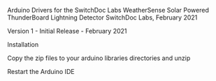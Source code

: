 Arduino Drivers for the SwitchDoc Labs WeatherSense Solar Powered ThunderBoard Lightning Detector 
SwitchDoc Labs, February 2021<BR>

Version 1 - Initial Release - February 2021<BR>

Installation

Copy the zip files to your arduino libraries directories and unzip

Restart the Arduino IDE





